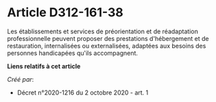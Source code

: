 # Article D312-161-38

Les établissements et services de préorientation et de réadaptation professionnelle peuvent proposer des prestations
d'hébergement et de restauration, internalisées ou externalisées, adaptées aux besoins des personnes handicapées qu'ils
accompagnent.

**Liens relatifs à cet article**

_Créé par_:

  - Décret n°2020-1216 du 2 octobre 2020 - art. 1
